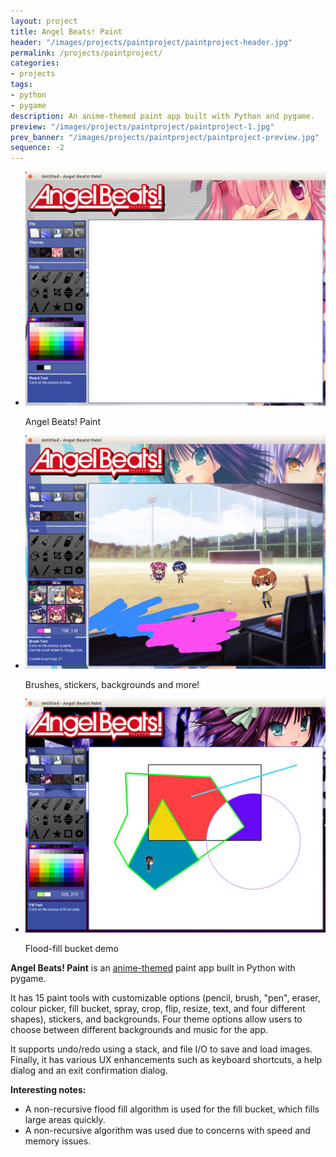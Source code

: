 ```yaml
---
layout: project
title: Angel Beats! Paint
header: "/images/projects/paintproject/paintproject-header.jpg"
permalink: /projects/paintproject/
categories:
- projects
tags:
- python
- pygame
description: An anime-themed paint app built with Python and pygame.
preview: "/images/projects/paintproject/paintproject-1.jpg"
prev_banner: "/images/projects/paintproject/paintproject-preview.jpg"
sequence: -2
---
```


<script>
$(function() {
    $(".rslides").responsiveSlides({timeout: 3500, maxwidth:500});
});
</script>

<ul class="rslides">
    <li>
        <img src="/images/projects/paintproject/paintproject-1.jpg"/>
        <p class="caption">Angel Beats! Paint</p>
    </li>
    <li>
        <img src="/images/projects/paintproject/paintproject-2.jpg" alt=""/>
        <p class="caption">Brushes, stickers, backgrounds and more!</p>
    </li>
    <li>
        <img src="/images/projects/paintproject/paintproject-3.jpg" alt=""/>
        <p class="caption">Flood-fill bucket demo</p>
    </li>
</ul>

<p><strong>Angel Beats! Paint</strong> is an <a href="http://en.wikipedia.org/wiki/Angel_Beats!">anime-themed</a> paint app built in Python with
pygame.</p>

<p>It has 15 paint tools with customizable options (pencil, brush, "pen", eraser, colour picker, fill bucket, spray, crop, flip, resize, text, and four different shapes), stickers, and backgrounds. Four theme options allow users to choose between different backgrounds and music for the app.</p>

<p>It supports undo/redo using a stack, and file I/O to save and load images. Finally, it has various UX enhancements such as keyboard shortcuts, a help dialog and an exit confirmation dialog.</p>

<p><strong>Interesting notes:</strong></p>

<ul>
    <li>A non-recursive flood fill algorithm is used for the fill bucket, which fills large areas quickly.</li>
    <li>A non-recursive algorithm was used due to concerns with speed and memory issues.</li>
</ul>
